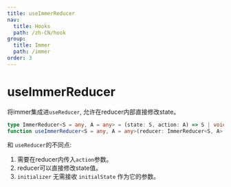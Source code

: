 ```yaml
---
title: useImmerReducer
nav:
  title: Hooks
  path: /zh-CN/hook
group:
  title: Immer
  path: /immer
order: 3
---
```


# useImmerReducer

将immer集成进`useReducer`, 允许在reducer内部直接修改state。

```typescript
type ImmerReducer<S = any, A = any> = (state: S, action: A) => S | void;
function useImmerReducer<S = any, A = any>(reducer: ImmerReducer<S, A>, initialState: S, initializer?: () => S): [S, Dispatch<S>];
```

和 `useReducer`的不同点:

1. 需要在reducer内传入`action`参数。
2. reducer可以直接修改state值。
3. `initializer` 无需接收 `initialState` 作为它的参数。

<code src='./demo/useImmerReducer.tsx'>